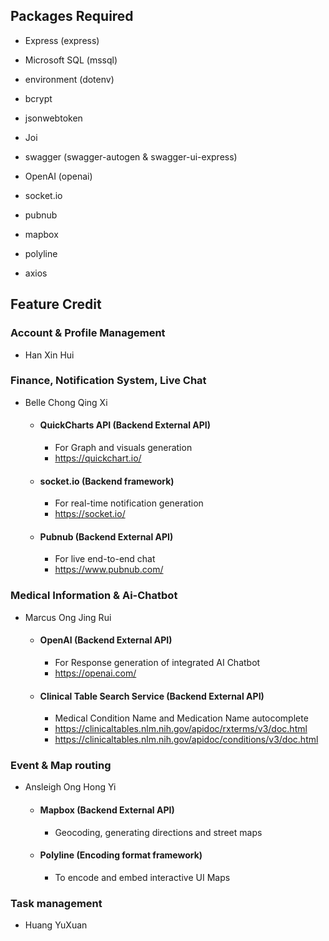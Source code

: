 ## Packages Required
- Express (express)
- Microsoft SQL (mssql)
- environment (dotenv)
- bcrypt
- jsonwebtoken
- Joi
- swagger (swagger-autogen & swagger-ui-express)

- OpenAI (openai)
- socket.io
- pubnub 
- mapbox
- polyline
- axios

## Feature Credit
### Account & Profile Management
- Han Xin Hui

### Finance, Notification System, Live Chat
- Belle Chong Qing Xi
    - #### QuickCharts API (Backend External API)
        - For Graph and visuals generation
        - https://quickchart.io/
    - #### socket.io (Backend framework)
        - For real-time notification generation
        - https://socket.io/
    - #### Pubnub (Backend External API)
        - For live end-to-end chat
        - https://www.pubnub.com/

### Medical Information & Ai-Chatbot
- Marcus Ong Jing Rui
    - #### OpenAI (Backend External API)
        - For Response generation of integrated AI Chatbot
        - https://openai.com/
    - #### Clinical Table Search Service (Backend External API)
        - Medical Condition Name and Medication Name autocomplete
        - https://clinicaltables.nlm.nih.gov/apidoc/rxterms/v3/doc.html
        - https://clinicaltables.nlm.nih.gov/apidoc/conditions/v3/doc.html

### Event & Map routing 
- Ansleigh Ong Hong Yi
    - #### Mapbox (Backend External API)
        - Geocoding, generating directions and street maps
    - #### Polyline (Encoding format framework)
        - To encode and embed interactive UI Maps
        
### Task management
- Huang YuXuan





